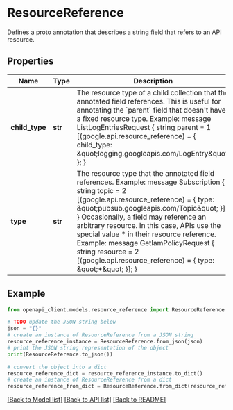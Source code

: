 # ResourceReference

Defines a proto annotation that describes a string field that refers to an API resource.

## Properties

Name | Type | Description | Notes
------------ | ------------- | ------------- | -------------
**child_type** | **str** | The resource type of a child collection that the annotated field references. This is useful for annotating the &#x60;parent&#x60; field that doesn&#39;t have a fixed resource type. Example: message ListLogEntriesRequest { string parent &#x3D; 1 [(google.api.resource_reference) &#x3D; { child_type: \&quot;logging.googleapis.com/LogEntry\&quot; }; } | [optional] 
**type** | **str** | The resource type that the annotated field references. Example: message Subscription { string topic &#x3D; 2 [(google.api.resource_reference) &#x3D; { type: \&quot;pubsub.googleapis.com/Topic\&quot; }]; } Occasionally, a field may reference an arbitrary resource. In this case, APIs use the special value * in their resource reference. Example: message GetIamPolicyRequest { string resource &#x3D; 2 [(google.api.resource_reference) &#x3D; { type: \&quot;*\&quot; }]; } | [optional] 

## Example

```python
from openapi_client.models.resource_reference import ResourceReference

# TODO update the JSON string below
json = "{}"
# create an instance of ResourceReference from a JSON string
resource_reference_instance = ResourceReference.from_json(json)
# print the JSON string representation of the object
print(ResourceReference.to_json())

# convert the object into a dict
resource_reference_dict = resource_reference_instance.to_dict()
# create an instance of ResourceReference from a dict
resource_reference_from_dict = ResourceReference.from_dict(resource_reference_dict)
```
[[Back to Model list]](../README.md#documentation-for-models) [[Back to API list]](../README.md#documentation-for-api-endpoints) [[Back to README]](../README.md)


